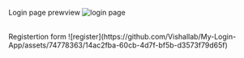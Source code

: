 Login page prewview
![login page](https://github.com/Vishallab/My-Login-App/assets/74778363/ee7bc7aa-e461-40c8-9ec0-252f77c18f55)

<br>
Registertion form
![register](https://github.com/Vishallab/My-Login-App/assets/74778363/14ac2fba-60cb-4d7f-bf5b-d3573f79d65f)
